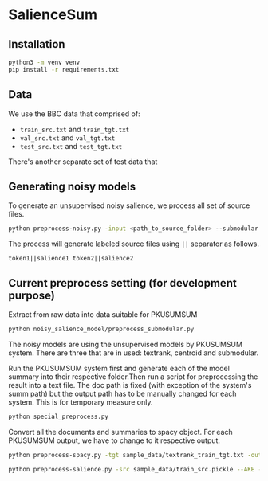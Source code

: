 # SalienceSum

## Installation
```bash
python3 -m venv venv
pip install -r requirements.txt
```

## Data
We use the BBC data that comprised of: 
- `train_src.txt` and `train_tgt.txt`
- `val_src.txt` and `val_tgt.txt`
- `test_src.txt` and `test_tgt.txt`

There's another separate set of test data that

## Generating noisy models
To generate an unsupervised noisy salience, we process all set of source files.

```bash
python preprocess-noisy.py -input <path_to_source_folder> --submodular --NER --textrank --compression -max-words 30
```

The process will generate labeled source files using `||` separator as follows.

```text
token1||salience1 token2||salience2
```

## Current preprocess setting (for development purpose)
Extract from raw data into data suitable for PKUSUMSUM
```bash
python noisy_salience_model/preprocess_submodular.py
```
The noisy models are using the unsupervised models by PKUSUMSUM system. There are three that are in used: textrank, centroid and submodular. 

Run the PKUSUMSUM system first and generate each of the model summary into their respective folder.Then run a script for preprocessing the result into a text file. The doc path is fixed (with exception of the system's summ path) but the output path has to be manually changed for each system. This is for temporary measure only.
```bash
python special_preprocess.py
```
Convert all the documents and summaries to spacy object. For each PKUSUMSUM output, we have to change to it respective output.
```bash
python preprocess-spacy.py -tgt sample_data/textrank_train_tgt.txt -output sample_data
```

```bash
python preprocess-salience.py -src sample_data/train_src.pickle --AKE --submodular -submodular_tgt sample_data/submodular_train_tgt.pickle --centroid -centroid_tgt sample_data/centroid_train_tgt.pickle --textrank -textrank_tgt sample_data/textrank_train_tgt.pickle --NER -max_words 30 --gold -highlight sample_data/df_gold.pickle -doc_id sample_data/doc_id.txt
```
